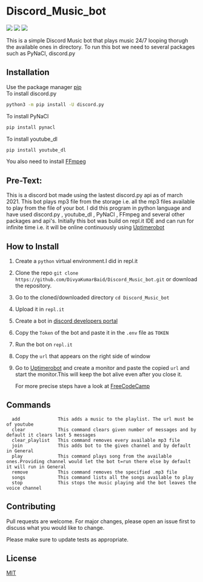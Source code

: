 # Discord_Music_bot
<p align="left">
<a href="https://github.com/DivyaKumarBaid/Discord_Music_bot/blob/main/LICENSE" alt="Lisence"><img src="https://img.shields.io/github/license/DivyaKumarBaid/Discord_Music_bot"></a> <a href="https://github.com/DivyaKumarBaid/Discord_Music_bot/issues" alt="Issues"><img src="https://img.shields.io/github/issues/DivyaKumarBaid/Discord_Music_bot"></a> <a href="https://twitter.com/DivyakumarBaid1?s=09" alt="Twiter-Follow"><img src="https://img.shields.io/twitter/url?url=https%3A%2F%2Fgithub.com%2FDivyaKumarBaid%2FDiscord_Music_bot"></a>
</p>

This is a simple Discord Music bot that plays music 24/7 looping thorugh the available ones in directory.
To run this bot we need to several packages such as PyNaCl, discord.py

## Installation

Use the package manager [pip](https://pip.pypa.io/en/stable/) \
To install discord.py

```bash
python3 -m pip install -U discord.py
```
To install PyNaCl
```bash
pip install pynacl
```
To install youtube_dl
```bash
pip install youtube_dl
```
You also need to install [FFmpeg](https://www.ffmpeg.org/) 

## Pre-Text:

This is a discord bot made using the lastest discord.py api as of march 2021. This bot plays mp3 file from the storage i.e. all the mp3 files available to play from the file of your bot. I did this program in python language and have used discord.py , youtube_dl , PyNaCl , FFmpeg and several other packages and api's. Initially this bot was build on repl.it IDE and can run for infinite time i.e. it will be online continuously using [Uptimerobot](https://uptimerobot.com/)

## How to Install

1. Create a ```python``` virtual environment.I did in repl.it
2. Clone the repo ```git clone https://github.com/DivyaKumarBaid/Discord_Music_bot.git``` or download the repository.
3. Go to the cloned/downloaded directory ``` cd Discord_Music_bot ``` 
4. Upload it in ```repl.it```
5. Create a bot in [discord developers portal]((https://discord.com/developers/docs/game-and-server-management/vanity-perks))
6. Copy the ``Token`` of the bot and paste it in the ``.env`` file as ``TOKEN``
7. Run the bot on ```repl.it```
8. Copy the ``url`` that appears on the right side of window
9. Go to [Uptimerobot](https://uptimerobot.com/) and create a monitor and paste the copied ``url`` and start the monitor.This will keep the bot alive even after you close it.

     For more precise steps have a look at [FreeCodeCamp](https://www.freecodecamp.org/news/create-a-discord-bot-with-python/)

## Commands

```
  add              This adds a music to the playlist. The url must be of youtube
  clear            This command clears given number of messages and by default it clears last 5 messages
  clear_playlist   This command removes every available mp3 file
  join             This adds bot to the given channel and by default in General
  play             This command plays song from the available ones.Providing channel would let the bot t=run there else by default it will run in General
  remove           This command removes the specified .mp3 file
  songs            This command lists all the songs available to play
  stop             This stops the music playing and the bot leaves the voice channel
```

## Contributing
Pull requests are welcome. For major changes, please open an issue first to discuss what you would like to change.

Please make sure to update tests as appropriate.

## License
[MIT](https://choosealicense.com/licenses/mit/)
